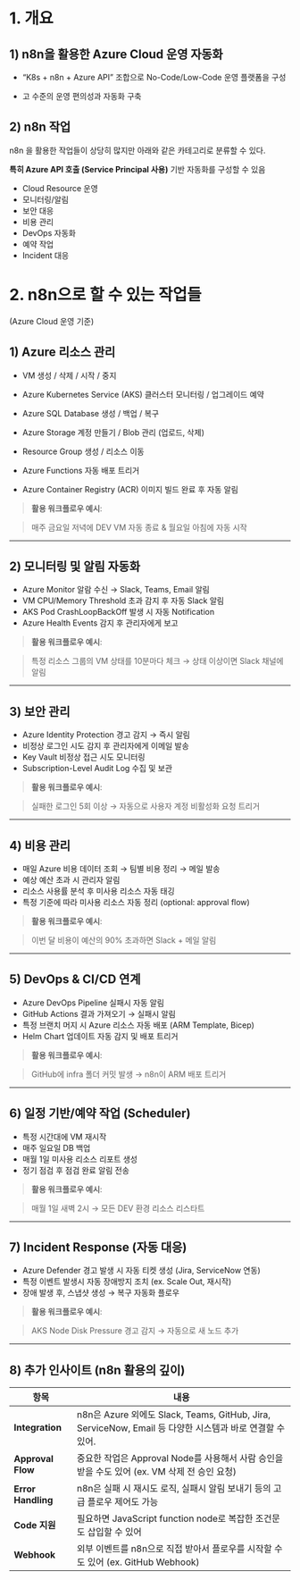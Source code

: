 



# 1. 개요



## 1) n8n을 활용한 Azure Cloud 운영 자동화

* “K8s + n8n + Azure API” 조합으로 No-Code/Low-Code 운영 플랫폼을 구성

* 고 수준의 운영 편의성과 자동화 구축



## 2) n8n  작업

n8n 을 활용한 작업들이 상당히 많지만 아래와 같은 카테고리로 분류할 수 있다.

**특히 Azure API 호출 (Service Principal 사용)** 기반 자동화를 구성할 수 있음

* Cloud Resource 운영
* 모니터링/알림
* 보안 대응
* 비용 관리
* DevOps 자동화
* 예약 작업
* Incident 대응





# 2. n8n으로 할 수 있는 작업들

 (Azure Cloud 운영 기준)



## 1) Azure 리소스 관리

* VM 생성 / 삭제 / 시작 / 중지

* Azure Kubernetes Service (AKS) 클러스터 모니터링 / 업그레이드 예약

* Azure SQL Database 생성 / 백업 / 복구

* Azure Storage 계정 만들기 / Blob 관리 (업로드, 삭제)

* Resource Group 생성 / 리소스 이동

* Azure Functions 자동 배포 트리거

* Azure Container Registry (ACR) 이미지 빌드 완료 후 자동 알림



> **활용 워크플로우 예시**:

> 매주 금요일 저녁에 DEV VM 자동 종료 & 월요일 아침에 자동 시작



------



## 2) 모니터링 및 알림 자동화

* Azure Monitor 알람 수신 → Slack, Teams, Email 알림
* VM CPU/Memory Threshold 초과 감지 후 자동 Slack 알림
* AKS Pod CrashLoopBackOff 발생 시 자동 Notification
* Azure Health Events 감지 후 관리자에게 보고



> **활용 워크플로우 예시**:

> 특정 리소스 그룹의 VM 상태를 10분마다 체크 → 상태 이상이면 Slack 채널에 알림



------



## 3) 보안 관리

* Azure Identity Protection 경고 감지 → 즉시 알림
* 비정상 로그인 시도 감지 후 관리자에게 이메일 발송
* Key Vault 비정상 접근 시도 모니터링
* Subscription-Level Audit Log 수집 및 보관



> **활용 워크플로우 예시**:

> 실패한 로그인 5회 이상 → 자동으로 사용자 계정 비활성화 요청 트리거



------



## 4) 비용 관리

* 매일 Azure 비용 데이터 조회 → 팀별 비용 정리 → 메일 발송
* 예상 예산 초과 시 관리자 알림
* 리소스 사용률 분석 후 미사용 리소스 자동 태깅
* 특정 기준에 따라 미사용 리소스 자동 정리 (optional: approval flow)



> **활용 워크플로우 예시**:

> 이번 달 비용이 예산의 90% 초과하면 Slack + 메일 알림



------



## 5) DevOps & CI/CD 연계

* Azure DevOps Pipeline 실패시 자동 알림
* GitHub Actions 결과 가져오기 → 실패시 알림
* 특정 브랜치 머지 시 Azure 리소스 자동 배포 (ARM Template, Bicep)
* Helm Chart 업데이트 자동 감지 및 배포 트리거



> **활용 워크플로우 예시**:

> GitHub에 infra 폴더 커밋 발생 → n8n이 ARM 배포 트리거



------



## 6) 일정 기반/예약 작업 (Scheduler)

* 특정 시간대에 VM 재시작
* 매주 일요일 DB 백업
* 매월 1일 미사용 리소스 리포트 생성
* 정기 점검 후 점검 완료 알림 전송



> **활용 워크플로우 예시**:

> 매월 1일 새벽 2시 → 모든 DEV 환경 리소스 리스타트



------



## 7) Incident Response (자동 대응)

* Azure Defender 경고 발생 시 자동 티켓 생성 (Jira, ServiceNow 연동)
* 특정 이벤트 발생시 자동 장애방지 조치 (ex. Scale Out, 재시작)
* 장애 발생 후, 스냅샷 생성 → 복구 자동화 플로우



> **활용 워크플로우 예시**:

> AKS Node Disk Pressure 경고 감지 → 자동으로 새 노드 추가



------



## 8) 추가 인사이트 (n8n 활용의 깊이)

| **항목**           | **내용**                                                     |
| ------------------ | ------------------------------------------------------------ |
| **Integration**    | n8n은 Azure 외에도 Slack, Teams, GitHub, Jira, ServiceNow, Email 등 다양한 시스템과 바로 연결할 수 있어. |
| **Approval Flow**  | 중요한 작업은 Approval Node를 사용해서 사람 승인을 받을 수도 있어 (ex. VM 삭제 전 승인 요청) |
| **Error Handling** | n8n은 실패 시 재시도 로직, 실패시 알림 보내기 등의 고급 플로우 제어도 가능 |
| **Code 지원**      | 필요하면 JavaScript function node로 복잡한 조건문도 삽입할 수 있어 |
| **Webhook**        | 외부 이벤트를 n8n으로 직접 받아서 플로우를 시작할 수도 있어 (ex. GitHub Webhook) |


